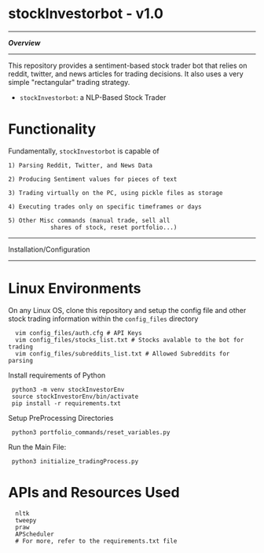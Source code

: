 # stockInvestorbot - v1.0

********
***Overview***
********

This repository provides a sentiment-based stock trader bot that relies on reddit, twitter, and news articles
for trading decisions. It also uses a very simple "rectangular" trading strategy.

- ``stockInvestorbot``: a NLP-Based Stock Trader
 

Functionality
=====

Fundamentally, ``stockInvestorbot`` is capable of 
    
    1) Parsing Reddit, Twitter, and News Data 
  
    2) Producing Sentiment values for pieces of text
    
    3) Trading virtually on the PC, using pickle files as storage
    
    4) Executing trades only on specific timeframes or days
    
    5) Other Misc commands (manual trade, sell all 
                shares of stock, reset portfolio...)


************
Installation/Configuration
************

Linux Environments
==========================

On any Linux OS, clone this repository and setup the config file
and other stock trading information within the ``config_files`` directory

      vim config_files/auth.cfg # API Keys
      vim config_files/stocks_list.txt # Stocks avalable to the bot for trading
      vim config_files/subreddits_list.txt # Allowed Subreddits for parsing
      

Install requirements of Python
    
     python3 -m venv stockInvestorEnv
     source stockInvestorEnv/bin/activate
     pip install -r requirements.txt
     
Setup PreProcessing Directories

     python3 portfolio_commands/reset_variables.py

Run the Main File: 
     
     python3 initialize_tradingProcess.py

APIs and Resources Used
===============
      nltk
      tweepy
      praw
      APScheduler
      # For more, refer to the requirements.txt file


